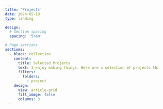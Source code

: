 ```yaml
---
title: 'Projects'
date: 2024-05-19
type: landing

design:
  # Section spacing
  spacing: '5rem'

# Page sections
sections:
  - block: collection
    content:
      title: Selected Projects
      text: I enjoy making things. Here are a selection of projects that I have learned on over the years.
      filters:
        folders:
          - project
    design:
      view: article-grid
      fill_image: false
      columns: 3
---
```

